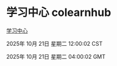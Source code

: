 # 学习中心 colearnhub
[学习中心](http://59.174.9.160:56308/colearnhub/)

2025年 10月 21日 星期二 12:00:02 CST

2025年 10月 21日 星期二 04:00:02 GMT
